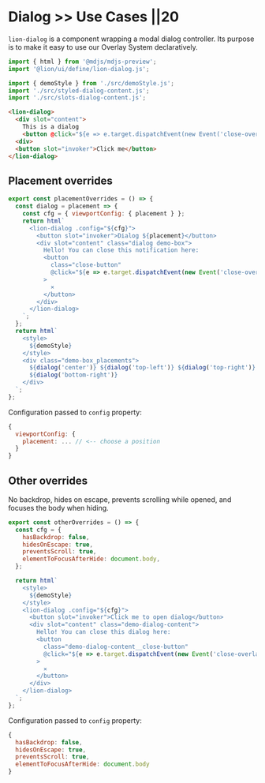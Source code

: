 # Dialog >> Use Cases ||20

`lion-dialog` is a component wrapping a modal dialog controller.
Its purpose is to make it easy to use our Overlay System declaratively.

```js script
import { html } from '@mdjs/mdjs-preview';
import '@lion/ui/define/lion-dialog.js';

import { demoStyle } from './src/demoStyle.js';
import './src/styled-dialog-content.js';
import './src/slots-dialog-content.js';
```

```html
<lion-dialog>
  <div slot="content">
    This is a dialog
    <button @click="${e => e.target.dispatchEvent(new Event('close-overlay', { bubbles: true }))}">x</button>
  <div>
  <button slot="invoker">Click me</button>
</lion-dialog>
```

## Placement overrides

```js preview-story
export const placementOverrides = () => {
  const dialog = placement => {
    const cfg = { viewportConfig: { placement } };
    return html`
      <lion-dialog .config="${cfg}">
        <button slot="invoker">Dialog ${placement}</button>
        <div slot="content" class="dialog demo-box">
          Hello! You can close this notification here:
          <button
            class="close-button"
            @click="${e => e.target.dispatchEvent(new Event('close-overlay', { bubbles: true }))}"
          >
            ⨯
          </button>
        </div>
      </lion-dialog>
    `;
  };
  return html`
    <style>
      ${demoStyle}
    </style>
    <div class="demo-box_placements">
      ${dialog('center')} ${dialog('top-left')} ${dialog('top-right')} ${dialog('bottom-left')}
      ${dialog('bottom-right')}
    </div>
  `;
};
```

Configuration passed to `config` property:

```js
{
  viewportConfig: {
    placement: ... // <-- choose a position
  }
}
```

## Other overrides

No backdrop, hides on escape, prevents scrolling while opened, and focuses the body when hiding.

```js preview-story
export const otherOverrides = () => {
  const cfg = {
    hasBackdrop: false,
    hidesOnEscape: true,
    preventsScroll: true,
    elementToFocusAfterHide: document.body,
  };

  return html`
    <style>
      ${demoStyle}
    </style>
    <lion-dialog .config="${cfg}">
      <button slot="invoker">Click me to open dialog</button>
      <div slot="content" class="demo-dialog-content">
        Hello! You can close this dialog here:
        <button
          class="demo-dialog-content__close-button"
          @click="${e => e.target.dispatchEvent(new Event('close-overlay', { bubbles: true }))}"
        >
          ⨯
        </button>
      </div>
    </lion-dialog>
  `;
};
```

Configuration passed to `config` property:

```js
{
  hasBackdrop: false,
  hidesOnEscape: true,
  preventsScroll: true,
  elementToFocusAfterHide: document.body
}
```
